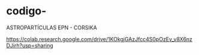 # codigo-
ASTROPARTÍCULAS EPN  - CORSIKA


https://colab.research.google.com/drive/1KOkgjGAzJfcc4S0pOzEv_v8X6nzDJirh?usp=sharing


